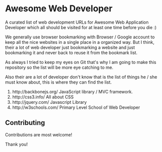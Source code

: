 # Awesome Web Developer
A curated list of web development URLs for Awesome Web Application Developer which all should be visited for at least one time before you die :)

We generally use browser bookmarking with Browser / Google account to keep all the nice websites in a single place in a organized way. But I think, their a lot of web developer just bookmarking a website and just bookmarking it and never back to reuse it from the bookmark list.

As always I tried to keep my eyes on Git that's why I am going to make this repository so the list will be more eye catching to me.

Also their are a lot of developer don't know that is the list of things he / she must know about, this is where they can find the list.

<ol>
<li>http://backbonejs.org/ JavaScript library / MVC framework.</li>
<li>http://css3.info/ All about CSS</li>
<li>http://jquery.com/ Javascript Library</li>
<li>http://w3schools.com/ Primary Level School of Web Developer</li>
</ol>

## Contributing

Contributions are most welcome!

Thank you!
